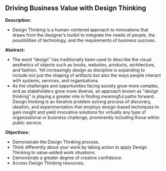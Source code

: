 **Driving Business Value with Design Thinking**  
---

**Description:**
  - Design Thinking is a human-centered approach to innovations that draws from the designer’s toolkit to integrate the needs of people, the possibilities of technology, and the requirements of business success.

**Abstract:**
  - The word “design” has traditionally been used to describe the visual aesthetics of objects such as books, websites, products, architecture, and fashion. Yet increasingly design as discipline is expanding to include not just the shaping of artifacts but also the ways people interact with systems, services, and organizations.  
  - As the challenges and opportunities facing society grow more complex, and as stakeholders grow more diverse, an approach known as "design thinking" is playing a greater role in finding meaningful paths forward. Design thinking is an iterative problem solving process of discovery, ideation, and experimentation that employs design-based techniques to gain insight and yield innovative solutions for virtually any type of organizational or business challenge, prominently including those within public service.  
	
**Objectives:**
  - Demonstrate the Design Thinking process.
  - Think differently about your work  by taking action to apply Design Thinking to value-added work situations.
  - Demonstrate a greater degree of creative confidence.
  - Access Design Thinking resources. 
